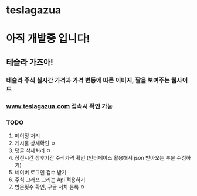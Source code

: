 # teslagazua

# 아직 개발중 입니다!

## 테슬라 가즈아!
### 테슬라 주식 실시간 가격과 가격 변동에 따른 이미지, 짤을 보여주는 웹사이트


### www.teslagazua.com   접속시 확인 가능

### TODO
1. 페이징 처리
2. 게시물 상세확인 ㅇ
3. 댓글 삭제처리 ㅇ
4. 장전시간 장후기간 주식가격 확인 (인터페이스 활용해서 json 받아오는 부분 수정하기)
5. 네이버 로그인 검수 받기
6. 주식 그래프 그리는 Api 적용하기
7. 방문횟수 확인, 구글 서치 등록  ㅇ
